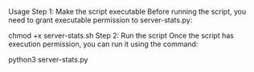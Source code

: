 Usage
Step 1: Make the script executable
Before running the script, you need to grant executable permission to server-stats.py:

chmod +x server-stats.sh
Step 2: Run the script
Once the script has execution permission, you can run it using the command:

python3 server-stats.py
